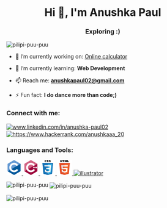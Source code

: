 <h1 align="center">Hi 👋, I'm Anushka Paul</h1>
<h3 align="center">Exploring :)</h3>

<p align="left"> <img src="https://komarev.com/ghpvc/?username=pilipi-puu-puu&label=Profile%20views&color=0e75b6&style=flat" alt="pilipi-puu-puu" /> </p>

- 🔭 I’m currently working on: [Online calculator](https://github.com/pilipi-puu-puu/Online-calculator)

- 🌱 I’m currently learning: **Web Development**

- 📫 Reach me: **anushkapaul02@gmail.com**

- ⚡ Fun fact: **I do dance more than code;)**

<h3 align="left">Connect with me:</h3>
<p align="left">
<a href="https://www.linkedin.com/in/anushka-paul02/" target="blank"><img align="center" src="https://raw.githubusercontent.com/rahuldkjain/github-profile-readme-generator/master/src/images/icons/Social/linked-in-alt.svg" alt="www.linkedin.com/in/anushka-paul02" height="30" width="40" /></a>
<a href="https://www.hackerrank.com/anushkaaa_20" target="blank"><img align="center" src="https://raw.githubusercontent.com/rahuldkjain/github-profile-readme-generator/master/src/images/icons/Social/hackerrank.svg" alt="https://www.hackerrank.com/anushkaaa_20" height="30" width="40" /></a>
</p>

<h3 align="left">Languages and Tools:</h3>
<p align="left"> <a href="https://www.cprogramming.com/" target="_blank"> <img src="https://raw.githubusercontent.com/devicons/devicon/master/icons/c/c-original.svg" alt="c" width="40" height="40"/> </a> <a href="https://www.w3schools.com/cpp/" target="_blank"> <img src="https://raw.githubusercontent.com/devicons/devicon/master/icons/cplusplus/cplusplus-original.svg" alt="cplusplus" width="40" height="40"/> </a> <a href="https://www.w3schools.com/css/" target="_blank"> <img src="https://raw.githubusercontent.com/devicons/devicon/master/icons/css3/css3-original-wordmark.svg" alt="css3" width="40" height="40"/> </a> <a href="https://www.w3.org/html/" target="_blank"> <img src="https://raw.githubusercontent.com/devicons/devicon/master/icons/html5/html5-original-wordmark.svg" alt="html5" width="40" height="40"/> </a> <a href="https://www.adobe.com/in/products/illustrator.html" target="_blank"> <img src="https://www.vectorlogo.zone/logos/adobe_illustrator/adobe_illustrator-icon.svg" alt="illustrator" width="40" height="40"/> </a> </p>

<p><img align="left" src="https://github-readme-stats.vercel.app/api/top-langs?username=pilipi-puu-puu&show_icons=true&locale=en&layout=compact" alt="pilipi-puu-puu" /></p>

<p>&nbsp;<img align="center" src="https://github-readme-stats.vercel.app/api?username=pilipi-puu-puu&show_icons=true&locale=en" alt="pilipi-puu-puu" /></p>

<p><img align="center" src="https://github-readme-streak-stats.herokuapp.com/?user=pilipi-puu-puu&" alt="pilipi-puu-puu" /></p>
